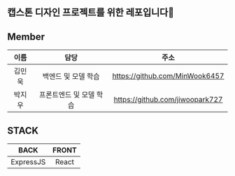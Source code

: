 ## 캡스톤 디자인 프로젝트를 위한 레포입니다🧙

## Member
|이름|담당|주소|
|:---:|:---:|:---:|
|김민욱|백엔드 및 모델 학습|https://github.com/MinWook6457|
|박지우|프론트엔드 및 모델 학습|https://github.com/jiwoopark727|

## STACK
|BACK|FRONT|
|:---:|:---:|
|ExpressJS|React|

<!--

**Here are some ideas to get you started:**

🙋‍♀️ A short introduction - what is your organization all about?
🌈 Contribution guidelines - how can the community get involved?
👩‍💻 Useful resources - where can the community find your docs? Is there anything else the community should know?
🍿 Fun facts - what does your team eat for breakfast?
🧙 Remember, you can do mighty things with the power of [Markdown](https://docs.github.com/github/writing-on-github/getting-started-with-writing-and-formatting-on-github/basic-writing-and-formatting-syntax)
-->
